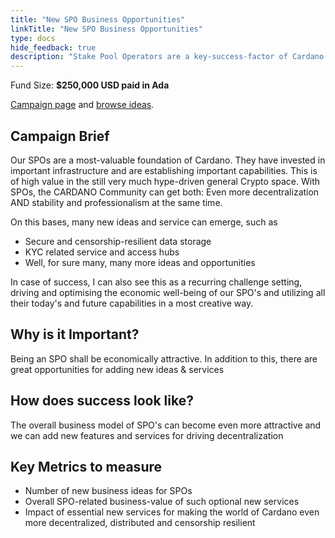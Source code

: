 ```yaml
---
title: "New SPO Business Opportunities"
linkTitle: "New SPO Business Opportunities"
type: docs
hide_feedback: true
description: "Stake Pool Operators are a key-success-factor of Cardano. With their infrastructure and capabilities, important new services can be created"
---
```

Fund Size: **$250,000 USD paid in Ada**

[Campaign page](https://cardano.ideascale.com/a/campaign-home/26245) and [browse ideas](https://cardano.ideascale.com/a/ideas/top/campaign-filter/byids/campaigns/26245/stage/unspecified).

## Campaign Brief
Our SPOs are a most-valuable foundation of Cardano. They have invested in important infrastructure and are establishing important capabilities. This is of high value in the still very much hype-driven general Crypto space. With SPOs, the CARDANO Community can get both: Even more decentralization AND stability and professionalism at the same time.

On this bases, many new ideas and service can emerge, such as

- Secure and censorship-resilient data storage
- KYC related service and access hubs
- Well, for sure many, many more ideas and opportunities

In case of success, I can also see this as a recurring challenge setting, driving and optimising the economic well-being of our SPO's and utilizing all their today's and future capabilities in a most creative way.

## Why is it Important?
Being an SPO shall be economically attractive. In addition to this, there are great opportunities for adding new ideas & services

## How does success look like?
The overall business model of SPO's can become even more attractive and we can add new features and services for driving decentralization
## Key Metrics to measure
- Number of new business ideas for SPOs
- Overall SPO-related business-value of such optional new services
- Impact of essential new services for making the world of Cardano even more decentralized, distributed and censorship resilient
